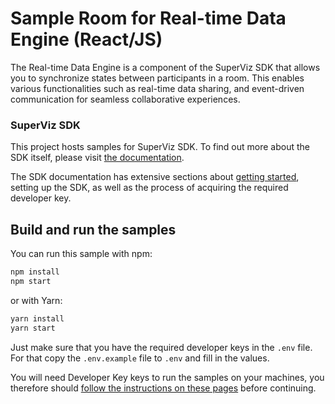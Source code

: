 # Sample Room for Real-time Data Engine (React/JS)

The Real-time Data Engine is a component of the SuperViz SDK that allows you to synchronize states between participants in a room. This enables various functionalities such as real-time data sharing, and event-driven communication for seamless collaborative experiences.

### SuperViz SDK

This project hosts samples for SuperViz SDK. To find out more about the SDK itself, please visit [the documentation](https://docs.superviz.com/).

The SDK documentation has extensive sections about [getting started](https://docs.superviz.com/getting-started/quickstart), setting up the SDK, as well as the process of acquiring the required developer key.

## Build and run the samples

You can run this sample with npm:

```bash
npm install
npm start
```

or with Yarn:

```bash
yarn install
yarn start
```

Just make sure that you have the required developer keys in the `.env` file. For that copy the `.env.example` file to `.env` and fill in the values.

You will need Developer Key keys to run the samples on your machines, you therefore should [follow the instructions on these pages](https://docs.superviz.com/getting-started/setting-account) before continuing.
